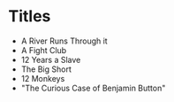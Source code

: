 # Titles

- A River Runs Through it
- A Fight Club
- 12 Years a Slave
- The Big Short
- 12 Monkeys
- "The Curious Case of Benjamin Button"
